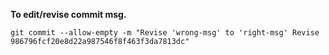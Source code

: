 **To edit/revise commit msg.**

`git commit --allow-empty -m "Revise 'wrong-msg' to 'right-msg' Revise 986796fcf20e8d22a987546f8f463f3da7813dc"`
